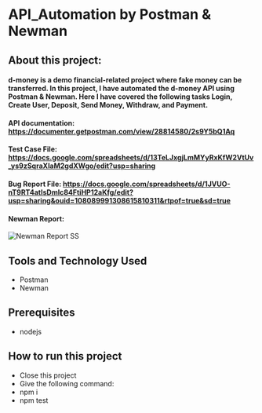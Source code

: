 # API_Automation by Postman & Newman

## About this project:
#### d-money is a demo financial-related project where fake money can be transferred. In this project, I have automated the d-money API using Postman & Newman. Here I have covered the following tasks Login, Create User, Deposit, Send Money, Withdraw, and Payment.
#### API documentation: https://documenter.getpostman.com/view/28814580/2s9Y5bQ1Aq
#### Test Case File: https://docs.google.com/spreadsheets/d/13TeLJxgjLmMYyRxKfW2VtUv_ys9zSqraXIaM2gdXWgo/edit?usp=sharing
#### Bug Report File: https://docs.google.com/spreadsheets/d/1JVUO-nT9RT4atIsDmlc84FtiHP12aKfg/edit?usp=sharing&ouid=108089991308615810311&rtpof=true&sd=true
#### Newman Report: 
![Newman Report SS](https://github.com/Moonmoon838/API_Automation_by_Postman/assets/143262452/f0f41cc6-97a6-4c48-a7db-d4f927eeef80)

## Tools and Technology Used
- Postman
- Newman

## Prerequisites
- nodejs

## How to run this project
- Close this project
- Give the following command:
- npm i
- npm test
